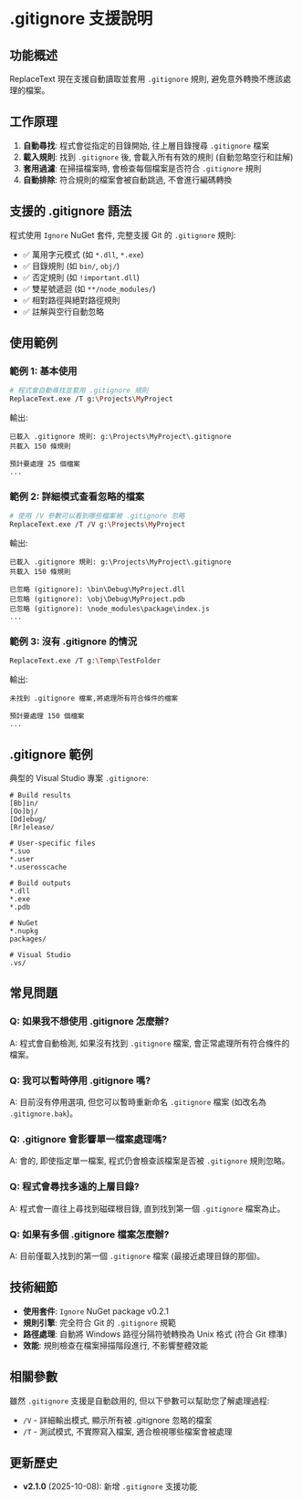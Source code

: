 # .gitignore 支援說明

## 功能概述

ReplaceText 現在支援自動讀取並套用 `.gitignore` 規則, 避免意外轉換不應該處理的檔案。

## 工作原理

1. **自動尋找**: 程式會從指定的目錄開始, 往上層目錄搜尋 `.gitignore` 檔案
2. **載入規則**: 找到 `.gitignore` 後, 會載入所有有效的規則 (自動忽略空行和註解)
3. **套用過濾**: 在掃描檔案時, 會檢查每個檔案是否符合 `.gitignore` 規則
4. **自動排除**: 符合規則的檔案會被自動跳過, 不會進行編碼轉換

## 支援的 .gitignore 語法

程式使用 `Ignore` NuGet 套件, 完整支援 Git 的 `.gitignore` 規則:

- ✅ 萬用字元模式 (如 `*.dll`, `*.exe`)
- ✅ 目錄規則 (如 `bin/`, `obj/`)
- ✅ 否定規則 (如 `!important.dll`)
- ✅ 雙星號遞迴 (如 `**/node_modules/`)
- ✅ 相對路徑與絕對路徑規則
- ✅ 註解與空行自動忽略

## 使用範例

### 範例 1: 基本使用

```bash
# 程式會自動尋找並套用 .gitignore 規則
ReplaceText.exe /T g:\Projects\MyProject
```

輸出:

```
已載入 .gitignore 規則: g:\Projects\MyProject\.gitignore
共載入 150 條規則

預計要處理 25 個檔案
...
```

### 範例 2: 詳細模式查看忽略的檔案

```bash
# 使用 /V 參數可以看到哪些檔案被 .gitignore 忽略
ReplaceText.exe /T /V g:\Projects\MyProject
```

輸出:

```
已載入 .gitignore 規則: g:\Projects\MyProject\.gitignore
共載入 150 條規則

已忽略 (gitignore): \bin\Debug\MyProject.dll
已忽略 (gitignore): \obj\Debug\MyProject.pdb
已忽略 (gitignore): \node_modules\package\index.js
...
```

### 範例 3: 沒有 .gitignore 的情況

```bash
ReplaceText.exe /T g:\Temp\TestFolder
```

輸出:

```
未找到 .gitignore 檔案,將處理所有符合條件的檔案

預計要處理 150 個檔案
...
```

## .gitignore 範例

典型的 Visual Studio 專案 `.gitignore`:

```gitignore
# Build results
[Bb]in/
[Oo]bj/
[Dd]ebug/
[Rr]elease/

# User-specific files
*.suo
*.user
*.userosscache

# Build outputs
*.dll
*.exe
*.pdb

# NuGet
*.nupkg
packages/

# Visual Studio
.vs/
```

## 常見問題

### Q: 如果我不想使用 .gitignore 怎麼辦?

A: 程式會自動檢測, 如果沒有找到 `.gitignore` 檔案, 會正常處理所有符合條件的檔案。

### Q: 我可以暫時停用 .gitignore 嗎?

A: 目前沒有停用選項, 但您可以暫時重新命名 `.gitignore` 檔案 (如改名為 `.gitignore.bak`)。

### Q: .gitignore 會影響單一檔案處理嗎?

A: 會的, 即使指定單一檔案, 程式仍會檢查該檔案是否被 `.gitignore` 規則忽略。

### Q: 程式會尋找多遠的上層目錄?

A: 程式會一直往上尋找到磁碟根目錄, 直到找到第一個 `.gitignore` 檔案為止。

### Q: 如果有多個 .gitignore 檔案怎麼辦?

A: 目前僅載入找到的第一個 `.gitignore` 檔案 (最接近處理目錄的那個)。

## 技術細節

- **使用套件**: `Ignore` NuGet package v0.2.1
- **規則引擎**: 完全符合 Git 的 `.gitignore` 規範
- **路徑處理**: 自動將 Windows 路徑分隔符號轉換為 Unix 格式 (符合 Git 標準)
- **效能**: 規則檢查在檔案掃描階段進行, 不影響整體效能

## 相關參數

雖然 `.gitignore` 支援是自動啟用的, 但以下參數可以幫助您了解處理過程:

- `/V` - 詳細輸出模式, 顯示所有被 .gitignore 忽略的檔案
- `/T` - 測試模式, 不實際寫入檔案, 適合檢視哪些檔案會被處理

## 更新歷史

- **v2.1.0** (2025-10-08): 新增 `.gitignore` 支援功能
